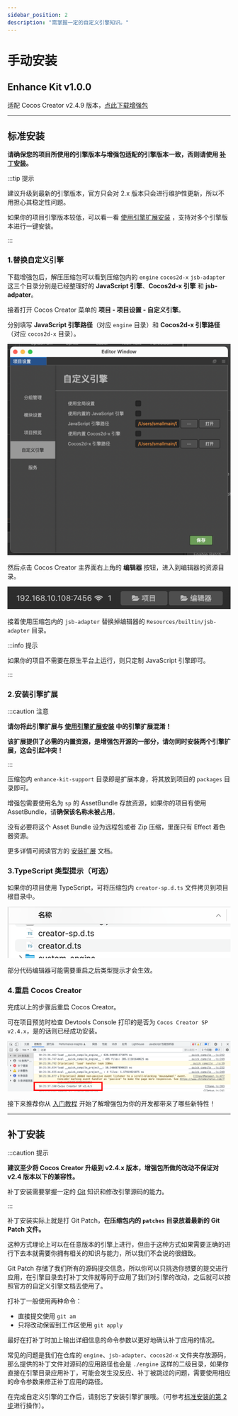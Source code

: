 ```yaml
---
sidebar_position: 2
description: "需掌握一定的自定义引擎知识。"
---
```


# 手动安装

## Enhance Kit v1.0.0

适配 Cocos Creator v2.4.9 版本，[点此下载增强包](https://github.com/smallmain/cocos-enhance-kit/releases/tag/v1.0.0)

---
## 标准安装

**请确保您的项目所使用的引擎版本与增强包适配的引擎版本一致，否则请使用 [补丁安装](#补丁安装)。**

:::tip 提示

建议升级到最新的引擎版本，官方只会对 2.x 版本只会进行维护性更新，所以不用担心其稳定性问题。

如果你的项目引擎版本较低，可以看一看 [使用引擎扩展安装](./installation-engine-plugin.md) ，支持对多个引擎版本进行一键安装。

:::

### 1.替换自定义引擎

下载增强包后，解压压缩包可以看到压缩包内的 `engine` `cocos2d-x` `jsb-adapter` 这三个目录分别是已经整理好的 **JavaScript 引擎**、**Cocos2d-x 引擎** 和 **jsb-adpater**。

接着打开 Cocos Creator 菜单的 **项目 - 项目设置 - 自定义引擎**。

分别填写 **JavaScript 引擎路径**（对应 `engine` 目录）和 **Cocos2d-x 引擎路径**（对应 `cocos2d-x` 目录）。

![custom-engine](./assets/custom-engine.png)

然后点击 Cocos Creator 主界面右上角的 **编辑器** 按钮，进入到编辑器的资源目录。

![ide-cocos-path](./assets//ide-cocos-path.png)

接着使用压缩包内的 `jsb-adapter` 替换掉编辑器的 `Resources/builtin/jsb-adapter` 目录。

:::info 提示

如果你的项目不需要在原生平台上运行，则只定制 JavaScript 引擎即可。

:::

### 2.安装引擎扩展

:::caution 注意

**请勿将此引擎扩展与 [使用引擎扩展安装](./installation-engine-plugin) 中的引擎扩展混淆！**

**该扩展提供了必需的内置资源，是增强包开源的一部分，请勿同时安装两个引擎扩展，这会引起冲突！**

:::

压缩包内 `enhance-kit-support` 目录即是扩展本身，将其放到项目的 `packages` 目录即可。

增强包需要使用名为 `sp` 的 AssetBundle 存放资源，如果你的项目有使用 AssetBundle，请**确保该名称未被占用**。

没有必要将这个 Asset Bundle 设为远程包或者 Zip 压缩，里面只有 Effect 着色器资源。

更多详情可阅读官方的 [安装扩展](https://docs.cocos.com/creator/2.4/manual/zh/extension/install-and-share.html) 文档。

### 3.TypeScript 类型提示（可选）

如果你的项目使用 TypeScript，可将压缩包内 `creator-sp.d.ts` 文件拷贝到项目根目录中。

![dts](assets/dts.png)

部分代码编辑器可能需要重启之后类型提示才会生效。

### 4.重启 Cocos Creator

完成以上的步骤后重启 Cocos Creator。

可在项目预览时检查 Devtools Console 打印的是否为 `Cocos Creator SP v2.4.x`，是的话则已经成功安装。

![](./assets/installed-console.png)

接下来推荐你从 [入门教程](../start-guide/start-guide-intro.mdx) 开始了解增强包为你的开发都带来了哪些新特性！

---
## 补丁安装

:::caution 提示

**建议至少将 Cocos Creator 升级到 v2.4.x 版本，增强包所做的改动不保证对 v2.4 版本以下的兼容性。**

补丁安装需要掌握一定的 [Git](https://git-scm.com/doc) 知识和修改引擎源码的能力。

:::

补丁安装实际上就是打 Git Patch，**在压缩包内的 `patches` 目录放着最新的 Git Patch 文件。**

这种方式理论上可以在任意版本的引擎上进行，但由于这种方式如果需要正确的进行下去本就需要你拥有相关的知识与能力，所以我们不会说的很细致。

Git Patch 存储了我们所有的源码提交信息，所以你可以只挑选你想要的提交进行应用，在引擎目录去打补丁文件就等同于应用了我们对引擎的改动，之后就可以按照官方的自定义引擎文档去使用了。

打补丁一般使用两种命令：

- 直接提交使用 `git am`
- 只将改动保留到工作区使用 `git apply`

最好在打补丁时加上输出详细信息的命令参数以更好地确认补丁应用的情况。

常见的问题是我们在仓库的 `engine`、`jsb-adapter`、`cocos2d-x` 文件夹存放源码，那么提供的补丁文件对源码的应用路径也会是 `./engine` 这样的二级目录，如果你直接在引擎目录应用补丁，可能会发生没反应、补丁被跳过的问题，需要使用相应的命令参数来修正补丁应用的路径。

在完成自定义引擎的工作后，请别忘了安装引擎扩展哦。（可参考[标准安装的第 2 步](#2安装引擎扩展)进行操作）。
